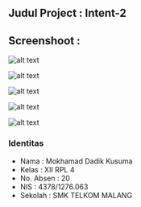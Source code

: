 ## Judul Project : Intent-2
## Screenshoot  :

![alt text](https://cloud.githubusercontent.com/assets/22844394/20029544/36c7fb26-a381-11e6-9c56-d72416c1c267.png)

![alt text](https://cloud.githubusercontent.com/assets/22844394/20029546/46957dda-a381-11e6-9e82-d0a3d1f3a9ae.png)

![alt text](https://cloud.githubusercontent.com/assets/22844394/20029548/55d894d0-a381-11e6-9d03-695f48a75352.png)

![alt text](https://cloud.githubusercontent.com/assets/22844394/20029552/61b29f58-a381-11e6-9e0a-2453f1aa386e.png)

![alt text](https://cloud.githubusercontent.com/assets/22844394/20029555/73417fc8-a381-11e6-9725-ee1ab3291cba.png)

### Identitas
+ Nama      : Mokhamad Dadik Kusuma
+ Kelas     : XII RPL 4
+ No. Absen : 20
+ NIS       : 4378/1276.063
+ Sekolah   : SMK TELKOM MALANG
